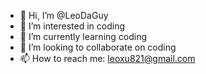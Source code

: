 - 👋 Hi, I’m @LeoDaGuy
- 👀 I’m interested in coding
- 🌱 I’m currently learning coding
- 💞️ I’m looking to collaborate on coding
- 📫 How to reach me: leoxu821@gmail.com

<!---
LeoDaGuy/LeoDaGuy is a ✨ special ✨ repository because its `README.md` (this file) appears on your GitHub profile.
You can click the Preview link to take a look at your changes.
--->

